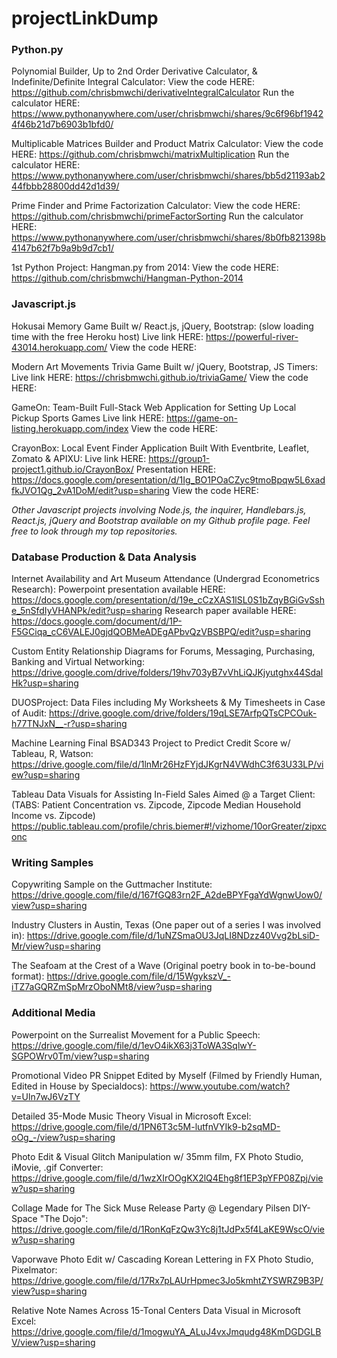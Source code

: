 # projectLinkDump

### Python.py

Polynomial Builder, Up to 2nd Order Derivative Calculator, & Indefinite/Definite Integral Calculator: 
View the code HERE: https://github.com/chrisbmwchi/derivativeIntegralCalculator
Run the calculator HERE: https://www.pythonanywhere.com/user/chrisbmwchi/shares/9c6f96bf19424f46b21d7b6903b1bfd0/

Multiplicable Matrices Builder and Product Matrix Calculator:
View the code HERE: https://github.com/chrisbmwchi/matrixMultiplication
Run the calculator HERE: https://www.pythonanywhere.com/user/chrisbmwchi/shares/bb5d21193ab244fbbb28800dd42d1d39/

Prime Finder and Prime Factorization Calculator:
View the code HERE: https://github.com/chrisbmwchi/primeFactorSorting
Run the calculator HERE: https://www.pythonanywhere.com/user/chrisbmwchi/shares/8b0fb821398b4147b62f7b9a9b9d7cb1/

1st Python Project: Hangman.py from 2014:
View the code HERE: https://github.com/chrisbmwchi/Hangman-Python-2014

### Javascript.js

Hokusai Memory Game Built w/ React.js, jQuery, Bootstrap: 
(slow loading time with the free Heroku host)
Live link HERE: https://powerful-river-43014.herokuapp.com/
View the code HERE: 

Modern Art Movements Trivia Game Built w/ jQuery, Bootstrap, JS Timers:
Live link HERE: https://chrisbmwchi.github.io/triviaGame/
View the code HERE:

GameOn: Team-Built Full-Stack Web Application for Setting Up Local Pickup Sports Games
Live link HERE: https://game-on-listing.herokuapp.com/index
View the code HERE:

CrayonBox: Local Event Finder Application Built With Eventbrite, Leaflet, Zomato & APIXU:
Live link HERE: https://group1-project1.github.io/CrayonBox/ 
Presentation HERE: https://docs.google.com/presentation/d/1Ig_BO1POaCZyc9tmoBpqw5L6xadfkJVO1Qg_2vA1DoM/edit?usp=sharing
View the code HERE:

*Other Javascript projects involving Node.js, the inquirer, Handlebars.js, React.js, jQuery and Bootstrap available on my Github profile page. Feel free to look through my top repositories.*

### Database Production & Data Analysis

Internet Availability and Art Museum Attendance (Undergrad Econometrics Research):
Powerpoint presentation available HERE: https://docs.google.com/presentation/d/19e_cCzXAS1lSL0S1bZqyBGiGvSshe_5nSfdIyVHANPk/edit?usp=sharing
Research paper available HERE: https://docs.google.com/document/d/1P-F5GCiqa_cC6VALEJ0gjdQOBMeADEgAPbvQzVBSBPQ/edit?usp=sharing

Custom Entity Relationship Diagrams for Forums, Messaging, Purchasing, Banking and Virtual Networking:
https://drive.google.com/drive/folders/19hv703yB7vVhLiQJKjyutghx44SdalHk?usp=sharing

DUOSProject: Data Files including My Worksheets & My Timesheets in Case of Audit:
https://drive.google.com/drive/folders/19qLSE7ArfpQTsCPCOuk-h77TNJxN__-r?usp=sharing

Machine Learning Final BSAD343 Project to Predict Credit Score w/ Tableau, R, Watson:
https://drive.google.com/file/d/1lnMr26HzFYjdJKgrN4VWdhC3f63U33LP/view?usp=sharing

Tableau Data Visuals for Assisting In-Field Sales Aimed @ a Target Client:
(TABS: Patient Concentration vs. Zipcode, Zipcode Median Household Income vs. Zipcode)
https://public.tableau.com/profile/chris.biemer#!/vizhome/10orGreater/zipxconc

### Writing Samples

Copywriting Sample on the Guttmacher Institute:
https://drive.google.com/file/d/167fGQ83rn2F_A2deBPYFgaYdWgnwUow0/view?usp=sharing

Industry Clusters in Austin, Texas (One paper out of a series I was involved in):
https://drive.google.com/file/d/1uNZSmaOU3JqLI8NDzz40Vvg2bLsiD-Mr/view?usp=sharing

The Seafoam at the Crest of a Wave (Original poetry book in to-be-bound format):
https://drive.google.com/file/d/15WgykszV_-iTZ7aGQRZmSpMrzOboNMt8/view?usp=sharing

### Additional Media

Powerpoint on the Surrealist Movement for a Public Speech:
https://drive.google.com/file/d/1evO4ikX63j3ToWA3SqlwY-SGPOWrv0Tm/view?usp=sharing

Promotional Video PR Snippet Edited by Myself (Filmed by Friendly Human, Edited in House by Specialdocs):
https://www.youtube.com/watch?v=Uln7wJ6VzTY

Detailed 35-Mode Music Theory Visual in Microsoft Excel:
https://drive.google.com/file/d/1PN6T3c5M-lutfnVYIk9-b2sqMD-oOg_-/view?usp=sharing

Photo Edit & Visual Glitch Manipulation w/ 35mm film, FX Photo Studio, iMovie, .gif Converter:
https://drive.google.com/file/d/1wzXIrOOgKX2lQ4Ehg8f1EP3pYFP08Zpj/view?usp=sharing

Collage Made for The Sick Muse Release Party @ Legendary Pilsen DIY-Space "The Dojo":
https://drive.google.com/file/d/1RonKqFzQw3Yc8j1tJdPx5f4LaKE9WscO/view?usp=sharing

Vaporwave Photo Edit w/ Cascading Korean Lettering in FX Photo Studio, Pixelmator:
https://drive.google.com/file/d/17Rx7pLAUrHpmec3Jo5kmhtZYSWRZ9B3P/view?usp=sharing

Relative Note Names Across 15-Tonal Centers Data Visual in Microsoft Excel:
https://drive.google.com/file/d/1mogwuYA_ALuJ4vxJmqudg48KmDGDGLBV/view?usp=sharing











